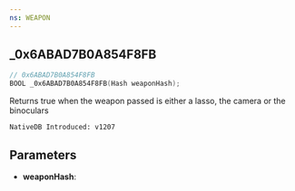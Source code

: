 ```yaml
---
ns: WEAPON
---
```

## _0x6ABAD7B0A854F8FB

```c
// 0x6ABAD7B0A854F8FB
BOOL _0x6ABAD7B0A854F8FB(Hash weaponHash);
```

Returns true when the weapon passed is either a lasso, the camera or the binoculars

```
NativeDB Introduced: v1207
```

## Parameters
* **weaponHash**:
